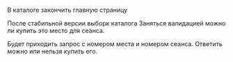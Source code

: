 В каталоге закончить главную страницу

После стабильной версии выборк каталога
Заняться валидацией можно ли купить это место для сеанса.

Будет приходить запрос с номером места и номером сеанса. 
Ответить можно или нельзя купить его.

